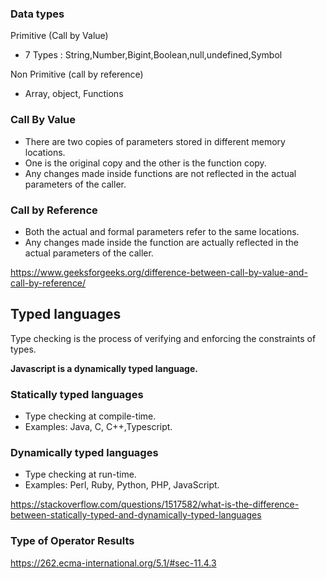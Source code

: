 ### Data types

Primitive (Call by Value)

- 7 Types : String,Number,Bigint,Boolean,null,undefined,Symbol

Non Primitive (call by reference)

- Array, object, Functions

### Call By Value

- There are two copies of parameters stored in different memory locations.
- One is the original copy and the other is the function copy.
- Any changes made inside functions are not reflected in the actual parameters of the caller.

### Call by Reference

- Both the actual and formal parameters refer to the same locations.
- Any changes made inside the function are actually reflected in the actual parameters of the caller.

https://www.geeksforgeeks.org/difference-between-call-by-value-and-call-by-reference/

## Typed languages

Type checking is the process of verifying and enforcing the constraints of types.

**Javascript is a dynamically typed language.**

### Statically typed languages

- Type checking at compile-time.
- Examples: Java, C, C++,Typescript.

### Dynamically typed languages

- Type checking at run-time.
- Examples: Perl, Ruby, Python, PHP, JavaScript.

https://stackoverflow.com/questions/1517582/what-is-the-difference-between-statically-typed-and-dynamically-typed-languages

### Type of Operator Results

https://262.ecma-international.org/5.1/#sec-11.4.3
